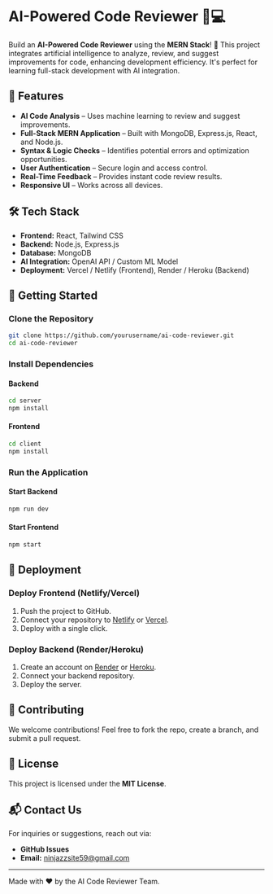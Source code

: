 # AI-Powered Code Reviewer 🧠💻

Build an **AI-Powered Code Reviewer** using the **MERN Stack**! 🚀 This project integrates artificial intelligence to analyze, review, and suggest improvements for code, enhancing development efficiency. It's perfect for learning full-stack development with AI integration.

## 🌟 Features
- **AI Code Analysis** – Uses machine learning to review and suggest improvements.
- **Full-Stack MERN Application** – Built with MongoDB, Express.js, React, and Node.js.
- **Syntax & Logic Checks** – Identifies potential errors and optimization opportunities.
- **User Authentication** – Secure login and access control.
- **Real-Time Feedback** – Provides instant code review results.
- **Responsive UI** – Works across all devices.

## 🛠️ Tech Stack
- **Frontend:** React, Tailwind CSS
- **Backend:** Node.js, Express.js
- **Database:** MongoDB
- **AI Integration:** OpenAI API / Custom ML Model
- **Deployment:** Vercel / Netlify (Frontend), Render / Heroku (Backend)

## 🚀 Getting Started
### Clone the Repository
```bash
git clone https://github.com/yourusername/ai-code-reviewer.git
cd ai-code-reviewer
```

### Install Dependencies
#### Backend
```bash
cd server
npm install
```
#### Frontend
```bash
cd client
npm install
```

### Run the Application
#### Start Backend
```bash
npm run dev
```
#### Start Frontend
```bash
npm start
```

## 🚢 Deployment
### Deploy Frontend (Netlify/Vercel)
1. Push the project to GitHub.
2. Connect your repository to [Netlify](https://www.netlify.com/) or [Vercel](https://vercel.com/).
3. Deploy with a single click.

### Deploy Backend (Render/Heroku)
1. Create an account on [Render](https://render.com/) or [Heroku](https://www.heroku.com/).
2. Connect your backend repository.
3. Deploy the server.

## 🤝 Contributing
We welcome contributions! Feel free to fork the repo, create a branch, and submit a pull request.

## 📜 License
This project is licensed under the **MIT License**.

## 📬 Contact Us
For inquiries or suggestions, reach out via:
- **GitHub Issues**
- **Email:** ninjazzsite59@gmail.com

---
Made with ❤️ by the AI Code Reviewer Team.

